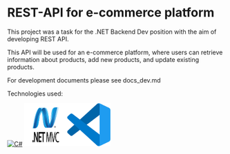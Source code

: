 # REST-API for e-commerce platform
This project was a task for the .NET Backend Dev position with the aim of developing REST API.

This API will be used for an e-commerce platform, where users can retrieve information about products, add new products, and update existing products.

For development documents please see docs_dev.md

Technologies used:

<p align="left">
<a href="https://docs.microsoft.com/en-us/dotnet/csharp/" target="_blank" rel="noreferrer"><img src="https://raw.githubusercontent.com/danielcranney/readme-generator/main/public/icons/skills/csharp-colored.svg" width="36" height="36" alt="C#" /></a>
<img src="https://github.com/bernase/REST-API/blob/main/Images/NETmvc.png" alt=".NET" width="100" height="100"><img src="https://github.com/bernase/REST-API/blob/main/Images/visual-studio-code.png" alt="Visual Studio Code" width="100" height="100">
